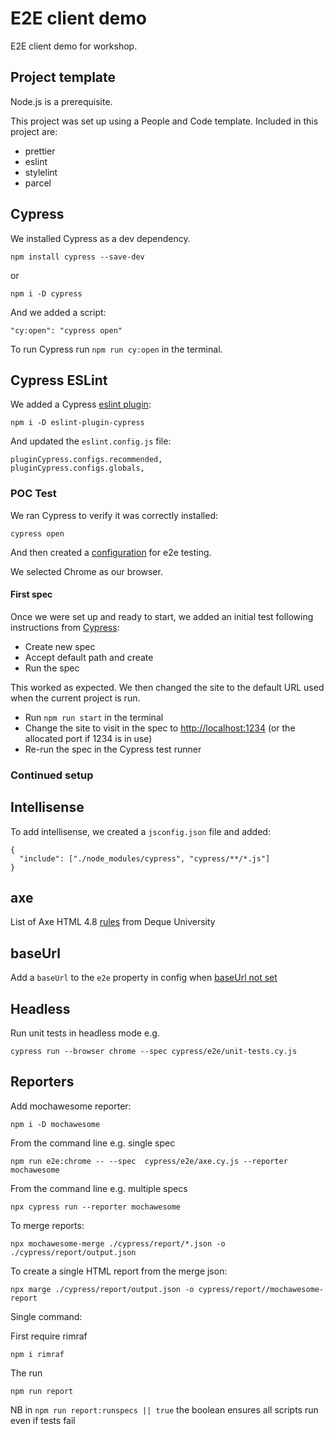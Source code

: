 # E2E client demo

E2E client demo for workshop.

## Project template

Node.js is a prerequisite.

This project was set up using a People and Code template. Included in this project are:

- prettier
- eslint
- stylelint
- parcel

## Cypress

We installed Cypress as a dev dependency.

`npm install cypress --save-dev`

or

`npm i -D cypress`

And we added a script:

`"cy:open": "cypress open"`

To run Cypress run `npm run cy:open` in the terminal.

## Cypress ESLint

We added a Cypress [eslint plugin](https://github.com/cypress-io/eslint-plugin-cypress):

`npm i -D eslint-plugin-cypress`

And updated the `eslint.config.js` file:

```node
pluginCypress.configs.recommended,
pluginCypress.configs.globals,
```

### POC Test

We ran Cypress to verify it was correctly installed:

`cypress open`

And then created a [configuration](https://docs.cypress.io/app/get-started/open-the-app) for e2e testing.

We selected Chrome as our browser.

#### First spec

Once we were set up and ready to start, we added an initial test following instructions from [Cypress](https://docs.cypress.io/app/end-to-end-testing/writing-your-first-end-to-end-test):

- Create new spec
- Accept default path and create
- Run the spec

This worked as expected. We then changed the site to the default URL used when the current project is run.

- Run `npm run start` in the terminal
- Change the site to visit in the spec to <http://localhost:1234> (or the allocated port if 1234 is in use)
- Re-run the spec in the Cypress test runner

### Continued setup

## Intellisense

To add intellisense, we created a `jsconfig.json` file and added:

```node
{
  "include": ["./node_modules/cypress", "cypress/**/*.js"]
}
```

## axe

List of Axe HTML 4.8 [rules](https://dequeuniversity.com/rules/axe/4.8) from Deque University

## baseUrl

Add a `baseUrl` to the `e2e` property in config when [baseUrl not set](https://docs.cypress.io/app/references/configuration#baseUrl-is-not-set)

## Headless

Run unit tests in headless mode e.g.

```node
cypress run --browser chrome --spec cypress/e2e/unit-tests.cy.js
```

## Reporters

Add mochawesome reporter:

`npm i -D mochawesome`

From the command line e.g. single spec

`npm run e2e:chrome -- --spec  cypress/e2e/axe.cy.js --reporter mochawesome`

From the command line e.g. multiple specs

`npx cypress run --reporter mochawesome`

To merge reports:

`npx mochawesome-merge ./cypress/report/*.json -o ./cypress/report/output.json`

To create a single HTML report from the merge json:

`npx marge ./cypress/report/output.json -o cypress/report//mochawesome-report`

Single command:

First require rimraf

`npm i rimraf`

The run

`npm run report`

NB in `npm run report:runspecs || true` the boolean ensures all scripts run even if tests fail
